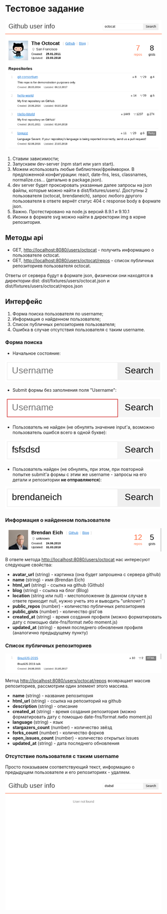 # Тестовое задание

![screenshot](./screenshot.png)

1. Ставим зависимости;
2. Запускаем dev-server (npm start или yarn start).
3. Можем использовать любые библиотеки/фреймворки. В предложенной конфигурации: react, date-fns, less, classnames, normalize.css... (детально в package.json).
4. dev server будет проксировать указанные далее запросы на json файлы, которые можно найти в dist/fixtures/users/. Доступны 2 пользователя (octocat, brendaneich), запрос любого другого пользователя в ответе вернёт статус 404 с response body в формате json.
5. Важно. Протестировано на node.js версий 8.9.1 и 9.10.1
6. Иконки в формате svg можно найти в директории img в корне репозитория.

## Методы api
* GET, [http://localhost:8080/users/octocat](http://localhost:8080/users/octocat) - получить информацию о пользователе octocat.
* GET, [http://localhost:8080/users/octocat/repos](http://localhost:8080/users/octocat) - список публичных репозиториев пользователя octocat.

Ответы от сервера будут в формате json, физически они находятся в директории dist: dist/fixtures/users/octocat.json и dist/fixtures/users/octocat/repos.json

## Интерфейс
1. Форма поиска пользователя по username;
2. Информация о найденном пользователе;
3. Список публичных репозиториев пользователя;
4. Ошибка в случае отсутствия пользователя с таким username.

### Форма поиска
* Начальное состояние:

![search-initial](./search-initial.png)

* Submit формы без заполнения поля "Username":

![search-invalid](./search-invalid.png)

* Пользователь не найден (не обнулять значение input'a, возможно пользователь ошибся всего в одной букве):

![search-not-found](./search-not-found.png)

* Пользователь найден (не обнулять, при этом, при повторной попытке submit'а формы с этим же username - запросы на его детали и репозитории **не отправляются**):

![search-user](./search-user.png)

### Информация о найденном пользователе

![user-info](./user-info.png)

В ответе метода [http://localhost:8080/users/octocat](http://localhost:8080/users/octocat) нас интересуют следующие свойства:

* **avatar_url** (string) - картинка (она будет запрошена с сервера github)
* **name** (string) - имя (Brendan Eich)
* **html_url** (string) - ссылка на github (Github)
* **blog** (string) - ссылка на блог (Blog)
* **location** (string или null) - местоположение (в данном случае в ответе приходит null, нужно учеть это и выводить "unknown")
* **public_repos** (number) - количество публичных репозиториев
* **public_gists** (number) - количество gist'ов
* **created_at** (string) - время создания профиля (можно форматировать дату с помощью date-fns/format либо moment.js)
* **updated_at** (string) - время последнего обновления профиля (аналогично предыдущему пункту)

### Список публичных репозиториев

![repo](./repo.png)

Метод [http://localhost:8080/users/octocat/repos](http://localhost:8080/users/octocat) возвращает массив репозиториев, рассмотрим один элемент этого массива.

* **name** (string) - название репозитория
* **html_url** (string) - ссылка на репозиторий на github
* **description** (string) - описание
* **created_at** (string) - время создания репозитория (можно форматировать дату с помощью date-fns/format либо moment.js)
* **language** (string) - язык
* **stargazers_count** (number) - количество звёзд
* **forks_count** (number) - количество форков
* **open_issues_count** (number) - количество открытых issues
* **updated_at** (string) - дата последнего обновления

### Отсутствие пользователя с таким username

Просто показываем соответствующий текст, информацию о предыдущем пользователе и его репозиториях - удаляем.

![user-not-found](./user-not-found.png)
